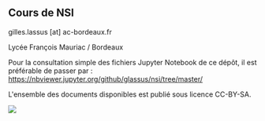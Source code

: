 ## Cours de NSI 
gilles.lassus [at] ac-bordeaux.fr

Lycée François Mauriac / Bordeaux  



Pour la consultation simple des fichiers Jupyter Notebook de ce dépôt, il est préférable de passer par :
https://nbviewer.jupyter.org/github/glassus/nsi/tree/master/


L'ensemble des documents disponibles est publié sous licence CC-BY-SA.

![](https://github.com/glassus/nsi/blob/master/Premiere/Theme08_Mini-projets/data/ccbysa.png)
